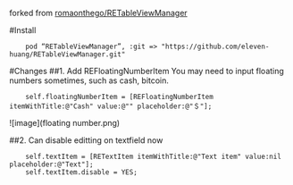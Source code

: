 forked from [romaonthego/RETableViewManager](https://github.com/romaonthego/RETableViewManager)

#Install

		pod “RETableViewManager”, :git => "https://github.com/eleven-huang/RETableViewManager.git"
		
#Changes
##1. Add REFloatingNumberItem
You may need to input floating numbers sometimes, such as cash, bitcoin.
		
		
		self.floatingNumberItem = [REFloatingNumberItem itemWithTitle:@"Cash" value:@"" placeholder:@"＄"];

![image](floating number.png)

##2. Can disable editting on textfield now


		self.textItem = [RETextItem itemWithTitle:@"Text item" value:nil placeholder:@"Text"];
		self.textItem.disable = YES;